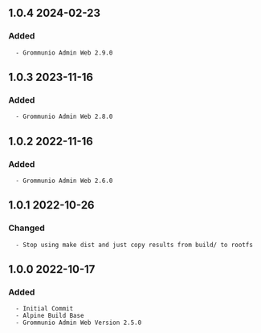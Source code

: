 ## 1.0.4 2024-02-23 <dave at tiredofit dot ca>

   ### Added
      - Grommunio Admin Web 2.9.0


## 1.0.3 2023-11-16 <dave at tiredofit dot ca>

   ### Added
      - Grommunio Admin Web 2.8.0


## 1.0.2 2022-11-16 <dave at tiredofit dot ca>

   ### Added
      - Grommunio Admin Web 2.6.0


## 1.0.1 2022-10-26 <dave at tiredofit dot ca>

   ### Changed
      - Stop using make dist and just copy results from build/ to rootfs


## 1.0.0 2022-10-17 <dave at tiredofit dot ca>

   ### Added
      - Initial Commit
      - Alpine Build Base
      - Grommunio Admin Web Version 2.5.0


